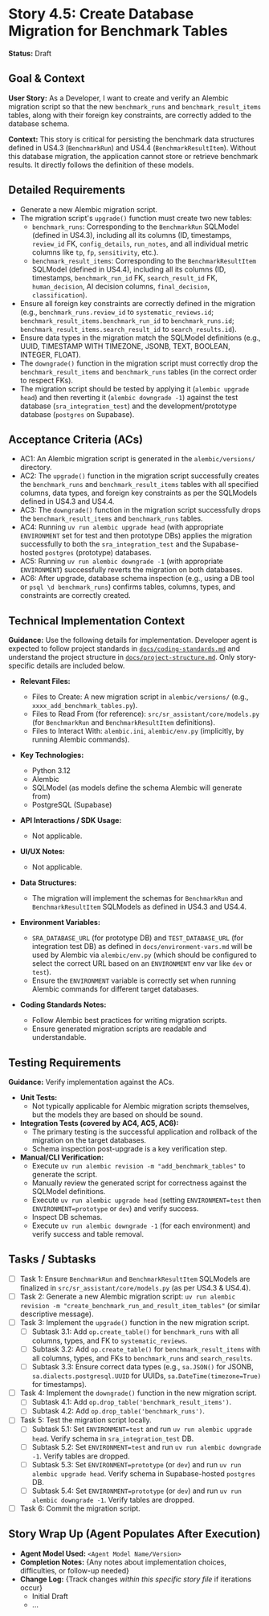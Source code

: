# Story 4.5: Create Database Migration for Benchmark Tables

**Status:** Draft

## Goal & Context

**User Story:** As a Developer, I want to create and verify an Alembic migration script so that the new `benchmark_runs` and `benchmark_result_items` tables, along with their foreign key constraints, are correctly added to the database schema.

**Context:** This story is critical for persisting the benchmark data structures defined in US4.3 (`BenchmarkRun`) and US4.4 (`BenchmarkResultItem`). Without this database migration, the application cannot store or retrieve benchmark results. It directly follows the definition of these models.

## Detailed Requirements

- Generate a new Alembic migration script.
- The migration script's `upgrade()` function must create two new tables:
    - `benchmark_runs`: Corresponding to the `BenchmarkRun` SQLModel (defined in US4.3), including all its columns (ID, timestamps, `review_id` FK, `config_details`, `run_notes`, and all individual metric columns like `tp`, `fp`, `sensitivity`, etc.).
    - `benchmark_result_items`: Corresponding to the `BenchmarkResultItem` SQLModel (defined in US4.4), including all its columns (ID, timestamps, `benchmark_run_id` FK, `search_result_id` FK, `human_decision`, AI decision columns, `final_decision`, `classification`).
- Ensure all foreign key constraints are correctly defined in the migration (e.g., `benchmark_runs.review_id` to `systematic_reviews.id`; `benchmark_result_items.benchmark_run_id` to `benchmark_runs.id`; `benchmark_result_items.search_result_id` to `search_results.id`).
- Ensure data types in the migration match the SQLModel definitions (e.g., UUID, TIMESTAMP WITH TIMEZONE, JSONB, TEXT, BOOLEAN, INTEGER, FLOAT).
- The `downgrade()` function in the migration script must correctly drop the `benchmark_result_items` and `benchmark_runs` tables (in the correct order to respect FKs).
- The migration script should be tested by applying it (`alembic upgrade head`) and then reverting it (`alembic downgrade -1`) against the test database (`sra_integration_test`) and the development/prototype database (`postgres` on Supabase).

## Acceptance Criteria (ACs)

- AC1: An Alembic migration script is generated in the `alembic/versions/` directory.
- AC2: The `upgrade()` function in the migration script successfully creates the `benchmark_runs` and `benchmark_result_items` tables with all specified columns, data types, and foreign key constraints as per the SQLModels defined in US4.3 and US4.4.
- AC3: The `downgrade()` function in the migration script successfully drops the `benchmark_result_items` and `benchmark_runs` tables.
- AC4: Running `uv run alembic upgrade head` (with appropriate `ENVIRONMENT` set for test and then prototype DBs) applies the migration successfully to both the `sra_integration_test` and the Supabase-hosted `postgres` (prototype) databases.
- AC5: Running `uv run alembic downgrade -1` (with appropriate `ENVIRONMENT`) successfully reverts the migration on both databases.
- AC6: After upgrade, database schema inspection (e.g., using a DB tool or `psql \d benchmark_runs`) confirms tables, columns, types, and constraints are correctly created.

## Technical Implementation Context

**Guidance:** Use the following details for implementation. Developer agent is expected to follow project standards in [`docs/coding-standards.md`](/docs/coding-standards.md) and understand the project structure in [`docs/project-structure.md`](/docs/project-structure.md). Only story-specific details are included below.

- **Relevant Files:**
    - Files to Create: A new migration script in `alembic/versions/` (e.g., `xxxx_add_benchmark_tables.py`).
    - Files to Read From (for reference): `src/sr_assistant/core/models.py` (for `BenchmarkRun` and `BenchmarkResultItem` definitions).
    - Files to Interact With: `alembic.ini`, `alembic/env.py` (implicitly, by running Alembic commands).

- **Key Technologies:**
    - Python 3.12
    - Alembic
    - SQLModel (as models define the schema Alembic will generate from)
    - PostgreSQL (Supabase)

- **API Interactions / SDK Usage:**
    - Not applicable.

- **UI/UX Notes:**
    - Not applicable.

- **Data Structures:**
    - The migration will implement the schemas for `BenchmarkRun` and `BenchmarkResultItem` SQLModels as defined in US4.3 and US4.4.

- **Environment Variables:**
    - `SRA_DATABASE_URL` (for prototype DB) and `TEST_DATABASE_URL` (for integration test DB) as defined in `docs/environment-vars.md` will be used by Alembic via `alembic/env.py` (which should be configured to select the correct URL based on an `ENVIRONMENT` env var like `dev` or `test`).
    - Ensure the `ENVIRONMENT` variable is correctly set when running Alembic commands for different target databases.

- **Coding Standards Notes:**
    - Follow Alembic best practices for writing migration scripts.
    - Ensure generated migration scripts are readable and understandable.

## Testing Requirements

**Guidance:** Verify implementation against the ACs.

- **Unit Tests:**
    - Not typically applicable for Alembic migration scripts themselves, but the models they are based on should be sound.
- **Integration Tests (covered by AC4, AC5, AC6):**
    - The primary testing is the successful application and rollback of the migration on the target databases.
    - Schema inspection post-upgrade is a key verification step.
- **Manual/CLI Verification:**
    - Execute `uv run alembic revision -m "add_benchmark_tables"` to generate the script.
    - Manually review the generated script for correctness against the SQLModel definitions.
    - Execute `uv run alembic upgrade head` (setting `ENVIRONMENT=test` then `ENVIRONMENT=prototype` or `dev`) and verify success.
    - Inspect DB schemas.
    - Execute `uv run alembic downgrade -1` (for each environment) and verify success and table removal.

## Tasks / Subtasks

- [ ] Task 1: Ensure `BenchmarkRun` and `BenchmarkResultItem` SQLModels are finalized in `src/sr_assistant/core/models.py` (as per US4.3 & US4.4).
- [ ] Task 2: Generate a new Alembic migration script: `uv run alembic revision -m "create_benchmark_run_and_result_item_tables"` (or similar descriptive message).
- [ ] Task 3: Implement the `upgrade()` function in the new migration script.
    - [ ] Subtask 3.1: Add `op.create_table()` for `benchmark_runs` with all columns, types, and FK to `systematic_reviews`.
    - [ ] Subtask 3.2: Add `op.create_table()` for `benchmark_result_items` with all columns, types, and FKs to `benchmark_runs` and `search_results`.
    - [ ] Subtask 3.3: Ensure correct data types (e.g., `sa.JSON()` for JSONB, `sa.dialects.postgresql.UUID` for UUIDs, `sa.DateTime(timezone=True)` for timestamps).
- [ ] Task 4: Implement the `downgrade()` function in the new migration script.
    - [ ] Subtask 4.1: Add `op.drop_table('benchmark_result_items')`.
    - [ ] Subtask 4.2: Add `op.drop_table('benchmark_runs')`.
- [ ] Task 5: Test the migration script locally.
    - [ ] Subtask 5.1: Set `ENVIRONMENT=test` and run `uv run alembic upgrade head`. Verify schema in `sra_integration_test` DB.
    - [ ] Subtask 5.2: Set `ENVIRONMENT=test` and run `uv run alembic downgrade -1`. Verify tables are dropped.
    - [ ] Subtask 5.3: Set `ENVIRONMENT=prototype` (or `dev`) and run `uv run alembic upgrade head`. Verify schema in Supabase-hosted `postgres` DB.
    - [ ] Subtask 5.4: Set `ENVIRONMENT=prototype` (or `dev`) and run `uv run alembic downgrade -1`. Verify tables are dropped.
- [ ] Task 6: Commit the migration script.

## Story Wrap Up (Agent Populates After Execution)

- **Agent Model Used:** `<Agent Model Name/Version>`
- **Completion Notes:** {Any notes about implementation choices, difficulties, or follow-up needed}
- **Change Log:** {Track changes _within this specific story file_ if iterations occur}
    - Initial Draft
    - ...
